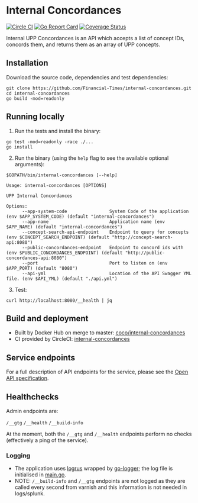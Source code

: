 # Internal Concordances

[![Circle CI](https://circleci.com/gh/Financial-Times/internal-concordances.svg?style=shield)](https://circleci.com/gh/Financial-Times/internal-concordances)
[![Go Report Card](https://goreportcard.com/badge/github.com/Financial-Times/internal-concordances)](https://goreportcard.com/report/github.com/Financial-Times/internal-concordances)
[![Coverage Status](https://coveralls.io/repos/github/Financial-Times/internal-concordances/badge.svg)](https://coveralls.io/github/Financial-Times/internal-concordances)

Internal UPP Concordances is an API which accepts a list of concept IDs, concords them, and returns them as an array of UPP concepts.

## Installation

Download the source code, dependencies and test dependencies:

```
git clone https://github.com/Financial-Times/internal-concordances.git
cd internal-concordances 
go build -mod=readonly
```

## Running locally

1. Run the tests and install the binary:

```
go test -mod=readonly -race ./...
go install
```

2. Run the binary (using the `help` flag to see the available optional arguments):

```
$GOPATH/bin/internal-concordances [--help]

Usage: internal-concordances [OPTIONS]

UPP Internal Concordances

Options:
      --app-system-code                System Code of the application (env $APP_SYSTEM_CODE) (default "internal-concordances")
      --app-name                       Application name (env $APP_NAME) (default "internal-concordances")
      --concept-search-api-endpoint    Endpoint to query for concepts (env $CONCEPT_SEARCH_ENDPOINT) (default "http://concept-search-api:8080")
      --public-concordances-endpoint   Endpoint to concord ids with (env $PUBLIC_CONCORDANCES_ENDPOINT) (default "http://public-concordances-api:8080")
      --port                           Port to listen on (env $APP_PORT) (default "8080")
      --api-yml                        Location of the API Swagger YML file. (env $API_YML) (default "./api.yml")
```

3. Test:

```
curl http://localhost:8080/__health | jq
```

## Build and deployment

* Built by Docker Hub on merge to master: [coco/internal-concordances](https://hub.docker.com/r/coco/internal-concordances/)
* CI provided by CircleCI: [internal-concordances](https://circleci.com/gh/Financial-Times/internal-concordances)

## Service endpoints

For a full description of API endpoints for the service, please see the [Open API specification](./api/api.yml).

## Healthchecks

Admin endpoints are:

`/__gtg`
`/__health`
`/__build-info`

At the moment, both the `/__gtg` and `/__health` endpoints perform no checks (effectively a ping of the service).

### Logging

* The application uses [logrus](https://github.com/sirupsen/logrus) wrapped by [go-logger](https://github.com/Financial-Times/go-logger); the log file is initialised in [main.go](main.go).
* NOTE: `/__build-info` and `/__gtg` endpoints are not logged as they are called every second from varnish and this information is not needed in logs/splunk.
